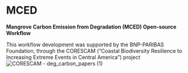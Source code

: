 # MCED
**Mangrove Carbon Emission from Degradation (MCED) Open-source Workflow**

This workflow development was supported by the BNP-PARIBAS Foundation, through the CORESCAM (“Coastal Biodiversity Resilience to Increasing Extreme Events in Central America”) project
![CORESCAM - deg_carbon_papers (1)](https://github.com/CibeleAmaral/MCED/assets/67020853/39346e6c-9acf-4f34-abf8-a2d46ee0ed39)
